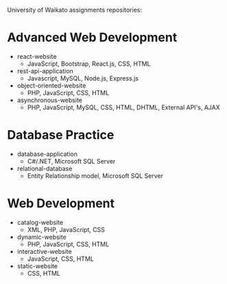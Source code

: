 University of Waikato assignments repositories:

# Advanced Web Development
- react-website
  - JavaScript, Bootstrap, React.js, CSS, HTML
- rest-api-application
  - Javascript, MySQL, Node.js, Express.js
- object-oriented-website
  - PHP, JavaScript, CSS, HTML
- asynchronous-website
  - PHP, JavaScript, MySQL, CSS, HTML, DHTML, External API's, AJAX

# Database Practice
- database-application
  - C#/.NET, Microsoft SQL Server
- relational-database
  - Entity Relationship model, Microsoft SQL Server

# Web Development
- catalog-website
  - XML, PHP, JavaScript, CSS
- dynamic-website
  - PHP, JavaScript, CSS, HTML
- interactive-website
  - JavaScript, CSS, HTML
- static-website
  - CSS, HTML
